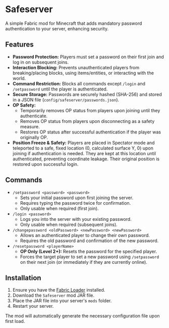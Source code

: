 # Safeserver

A simple Fabric mod for Minecraft that adds mandatory password authentication to your server, enhancing security.

## Features

*   **Password Protection:** Players must set a password on their first join and log in on subsequent joins.
*   **Interaction Blocking:** Prevents unauthenticated players from breaking/placing blocks, using items/entities, or interacting with the world.
*   **Command Restriction:** Blocks all commands except `/login` and `/setpassword` until the player is authenticated.
*   **Secure Storage:** Passwords are securely hashed (SHA-256) and stored in a JSON file (`config/safeserver/passwords.json`).
*   **OP Safety:**
    *   Temporarily removes OP status from players upon joining until they authenticate.
    *   Removes OP status from players upon disconnecting as a safety measure.
    *   Restores OP status after successful authentication if the player was originally OP.
*   **Position Freeze & Safety:** Players are placed in Spectator mode and teleported to a safe, fixed location (0, calculated surface Y, 0) upon joining if authentication is needed. They are kept at this location until authenticated, preventing coordinate leakage. Their original position is restored upon successful login.

## Commands

*   `/setpassword <password> <password>`
    *   Sets your initial password upon first joining the server.
    *   Requires typing the password twice for confirmation.
    *   Only usable when required (first join).
*   `/login <password>`
    *   Logs you into the server with your existing password.
    *   Only usable when required (subsequent joins).
*   `/changepassword <oldPassword> <newPassword> <newPassword>`
    *   Allows an authenticated player to change their own password.
    *   Requires the old password and confirmation of the new password.
*   `/resetpassword <playerName>`
    *   **OP Only (Level 2+):** Resets the password for the specified player.
    *   Forces the target player to set a new password using `/setpassword` on their next join (or immediately if they are currently online).

## Installation

1.  Ensure you have the [Fabric Loader](https://fabricmc.net/use/) installed.
2.  Download the `Safeserver` mod JAR file.
3.  Place the JAR file into your server's `mods` folder.
4.  Restart your server.

The mod will automatically generate the necessary configuration file upon first load. 